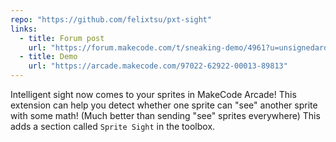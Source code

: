 ```yaml
---
repo: "https://github.com/felixtsu/pxt-sight"
links:
  - title: Forum post
    url: "https://forum.makecode.com/t/sneaking-demo/4961?u=unsignedarduino"
  - title: Demo
    url: "https://arcade.makecode.com/97022-62922-00013-89813"
---
```


Intelligent sight now comes to your sprites in MakeCode Arcade! This extension can help you detect whether one sprite can "see" another sprite with some math! (Much better than sending "see" sprites everywhere) This adds a section called `Sprite Sight` in the toolbox.
